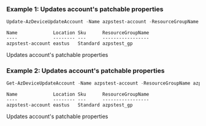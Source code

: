 ### Example 1: Updates account's patchable properties
```powershell
Update-AzDeviceUpdateAccount -Name azpstest-account -ResourceGroupName azpstest_gp -EnableSystemAssignedIdentity $true -Tag @{"abc"="123"}
```

```output
Name             Location Sku      ResourceGroupName
----             -------- ---      -----------------
azpstest-account eastus   Standard azpstest_gp
```

Updates account's patchable properties

### Example 2: Updates account's patchable properties
```powershell
Get-AzDeviceUpdateAccount -Name azpstest-account -ResourceGroupName azpstest_gp | Update-AzDeviceUpdateAccount -EnableSystemAssignedIdentity $true -Tag @{"abc"="123"}
```

```output
Name             Location Sku      ResourceGroupName
----             -------- ---      -----------------
azpstest-account eastus   Standard azpstest_gp
```

Updates account's patchable properties